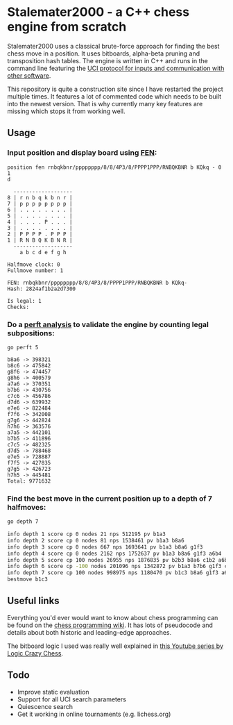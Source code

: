 # Stalemater2000 - a C++ chess engine from scratch

Stalemater2000 uses a classical brute-force approach for finding the best chess move in a position. It uses bitboards, alpha-beta pruning and transposition hash tables. The engine is written in C++ and runs in the command line featuring the [UCI protocol for inputs and communication with other software](https://www.shredderchess.com/chess-features/uci-universal-chess-interface.html).

This repository is quite a construction site since I have restarted the project multiple times. It features a lot of commented code which needs to be built into the newest version. That is why currently many key features are missing which stops it from working well.

## Usage

### Input position and display board using [FEN](https://en.wikipedia.org/wiki/Forsyth%E2%80%93Edwards_Notation):

```
position fen rnbqkbnr/pppppppp/8/8/4P3/8/PPPP1PPP/RNBQKBNR b KQkq - 0 1
d
```
```
  -------------------
8 | r n b q k b n r |
7 | p p p p p p p p |
6 | . . . . . . . . |
5 | . . . . . . . . |
4 | . . . . P . . . |
3 | . . . . . . . . |
2 | P P P P . P P P |
1 | R N B Q K B N R |
  -------------------
    a b c d e f g h  

Halfmove clock: 0
Fullmove number: 1

FEN: rnbqkbnr/pppppppp/8/8/4P3/8/PPPP1PPP/RNBQKBNR b KQkq-
Hash: 2824af1b2a2d7300

Is legal: 1
Checks:
```

### Do a [perft analysis](https://www.chessprogramming.org/Perft_Results) to validate the engine by counting legal subpositions: 
```
go perft 5
```
```
b8a6 -> 398321
b8c6 -> 475842
g8f6 -> 474457
g8h6 -> 400579
a7a6 -> 370351
b7b6 -> 430756
c7c6 -> 456786
d7d6 -> 639932
e7e6 -> 822484
f7f6 -> 342008
g7g6 -> 442824
h7h6 -> 363576
a7a5 -> 442101
b7b5 -> 411896
c7c5 -> 482325
d7d5 -> 788468
e7e5 -> 728887
f7f5 -> 427835
g7g5 -> 426723
h7h5 -> 445481
Total: 9771632
```

### Find the best move in the current position up to a depth of 7 halfmoves:
```bash
go depth 7
```
```bash
info depth 1 score cp 0 nodes 21 nps 512195 pv b1a3
info depth 2 score cp 0 nodes 81 nps 1538461 pv b1a3 b8a6
info depth 3 score cp 0 nodes 667 nps 1693641 pv b1a3 b8a6 g1f3
info depth 4 score cp 0 nodes 2162 nps 1752637 pv b1a3 b8a6 g1f3 a6b4
info depth 5 score cp 100 nodes 26955 nps 1876835 pv b2b3 b8a6 c1b2 a6b4 b2g7
info depth 6 score cp -100 nodes 201096 nps 1342872 pv b1a3 b7b6 g1f3 c8a6 a3b1 a6e2
info depth 7 score cp 100 nodes 998975 nps 1180470 pv b1c3 b8a6 g1f3 a6b4 c3b5 b4d5 b5a7
bestmove b1c3
```

## Useful links
Everything you'd ever would want to know about chess programming can be found on the [chess programming wiki](https://www.chessprogramming.org). It has lots of pseudocode and details 
about both historic and leading-edge approaches.

The bitboard logic I used was really well explained in [this Youtube series by Logic Crazy Chess](https://www.youtube.com/watch?v=V_2-LOvr5E8&list=PLQV5mozTHmacMeRzJCW_8K3qw2miYqd0c).

## Todo
* Improve static evaluation
* Support for all UCI search parameters
* Quiescence search
* Get it working in online tournaments (e.g. lichess.org)